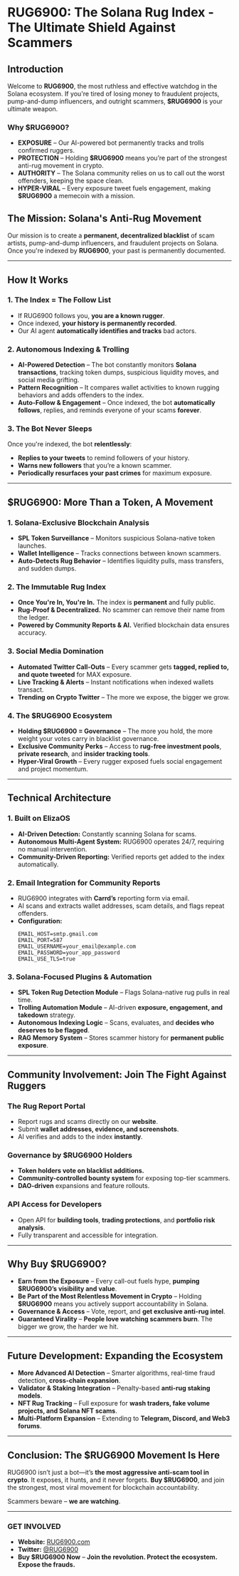 # RUG6900: The Solana Rug Index - The Ultimate Shield Against Scammers

## **Introduction**

Welcome to **RUG6900**, the most ruthless and effective watchdog in the Solana ecosystem. If you're tired of losing money to fraudulent projects, pump-and-dump influencers, and outright scammers, **$RUG6900** is your ultimate weapon.

### **Why $RUG6900?**

- **EXPOSURE** – Our AI-powered bot permanently tracks and trolls confirmed ruggers.
- **PROTECTION** – Holding **$RUG6900** means you’re part of the strongest anti-rug movement in crypto.
- **AUTHORITY** – The Solana community relies on us to call out the worst offenders, keeping the space clean.
- **HYPER-VIRAL** – Every exposure tweet fuels engagement, making **$RUG6900** a memecoin with a mission.

## **The Mission: Solana's Anti-Rug Movement**

Our mission is to create a **permanent, decentralized blacklist** of scam artists, pump-and-dump influencers, and fraudulent projects on Solana. Once you're indexed by **RUG6900**, your past is permanently documented.

---

## **How It Works**

### **1. The Index = The Follow List**
- If RUG6900 follows you, **you are a known rugger**.
- Once indexed, **your history is permanently recorded**.
- Our AI agent **automatically identifies and tracks** bad actors.

### **2. Autonomous Indexing & Trolling**
- **AI-Powered Detection** – The bot constantly monitors **Solana transactions**, tracking token dumps, suspicious liquidity moves, and social media grifting.
- **Pattern Recognition** – It compares wallet activities to known rugging behaviors and adds offenders to the index.
- **Auto-Follow & Engagement** – Once indexed, the bot **automatically follows**, replies, and reminds everyone of your scams **forever**.

### **3. The Bot Never Sleeps**
Once you're indexed, the bot **relentlessly**:
- **Replies to your tweets** to remind followers of your history.
- **Warns new followers** that you’re a known scammer.
- **Periodically resurfaces your past crimes** for maximum exposure.

---

## **$RUG6900: More Than a Token, A Movement**

### **1. Solana-Exclusive Blockchain Analysis**
- **SPL Token Surveillance** – Monitors suspicious Solana-native token launches.
- **Wallet Intelligence** – Tracks connections between known scammers.
- **Auto-Detects Rug Behavior** – Identifies liquidity pulls, mass transfers, and sudden dumps.

### **2. The Immutable Rug Index**
- **Once You're In, You're In.** The index is **permanent** and fully public.
- **Rug-Proof & Decentralized.** No scammer can remove their name from the ledger.
- **Powered by Community Reports & AI.** Verified blockchain data ensures accuracy.

### **3. Social Media Domination**
- **Automated Twitter Call-Outs** – Every scammer gets **tagged, replied to, and quote tweeted** for MAX exposure.
- **Live Tracking & Alerts** – Instant notifications when indexed wallets transact.
- **Trending on Crypto Twitter** – The more we expose, the bigger we grow.

### **4. The $RUG6900 Ecosystem**
- **Holding $RUG6900 = Governance** – The more you hold, the more weight your votes carry in blacklist governance.
- **Exclusive Community Perks** – Access to **rug-free investment pools**, **private research**, and **insider tracking tools**.
- **Hyper-Viral Growth** – Every rugger exposed fuels social engagement and project momentum.

---

## **Technical Architecture**

### **1. Built on ElizaOS**
- **AI-Driven Detection:** Constantly scanning Solana for scams.
- **Autonomous Multi-Agent System:** RUG6900 operates 24/7, requiring no manual intervention.
- **Community-Driven Reporting:** Verified reports get added to the index automatically.

### **2. Email Integration for Community Reports**
- RUG6900 integrates with **Carrd’s** reporting form via email.
- AI scans and extracts wallet addresses, scam details, and flags repeat offenders.
- **Configuration:**
    ```
    EMAIL_HOST=smtp.gmail.com
    EMAIL_PORT=587
    EMAIL_USERNAME=your_email@example.com
    EMAIL_PASSWORD=your_app_password
    EMAIL_USE_TLS=true
    ```

### **3. Solana-Focused Plugins & Automation**
- **SPL Token Rug Detection Module** – Flags Solana-native rug pulls in real time.
- **Trolling Automation Module** – AI-driven **exposure, engagement, and takedown** strategy.
- **Autonomous Indexing Logic** – Scans, evaluates, and **decides who deserves to be flagged**.
- **RAG Memory System** – Stores scammer history for **permanent public exposure**.

---

## **Community Involvement: Join The Fight Against Ruggers**

### **The Rug Report Portal**
- Report rugs and scams directly on our **website**.
- Submit **wallet addresses, evidence, and screenshots**.
- AI verifies and adds to the index **instantly**.

### **Governance by $RUG6900 Holders**
- **Token holders vote on blacklist additions.**
- **Community-controlled bounty system** for exposing top-tier scammers.
- **DAO-driven** expansions and feature rollouts.

### **API Access for Developers**
- Open API for **building tools**, **trading protections**, and **portfolio risk analysis**.
- Fully transparent and accessible for integration.

---

## **Why Buy $RUG6900?**
- **Earn from the Exposure** – Every call-out fuels hype, **pumping $RUG6900’s visibility and value**.
- **Be Part of the Most Relentless Movement in Crypto** – Holding **$RUG6900** means you actively support accountability in Solana.
- **Governance & Access** – Vote, report, and **get exclusive anti-rug intel**.
- **Guaranteed Virality** – **People love watching scammers burn**. The bigger we grow, the harder we hit.

---

## **Future Development: Expanding the Ecosystem**
- **More Advanced AI Detection** – Smarter algorithms, real-time fraud detection, **cross-chain expansion**.
- **Validator & Staking Integration** – Penalty-based **anti-rug staking models**.
- **NFT Rug Tracking** – Full exposure for **wash traders, fake volume projects, and Solana NFT scams**.
- **Multi-Platform Expansion** – Extending to **Telegram, Discord, and Web3 forums**.

---

## **Conclusion: The $RUG6900 Movement Is Here**

RUG6900 isn’t just a bot—it’s **the most aggressive anti-scam tool in crypto**. It exposes, it hunts, and it never forgets. **Buy $RUG6900**, and join the strongest, most viral movement for blockchain accountability.

Scammers beware – **we are watching**.

---

### **GET INVOLVED**
- **Website:** [RUG6900.com](#)
- **Twitter:** [@RUG6900](#)
- **Buy $RUG6900 Now** – **Join the revolution. Protect the ecosystem. Expose the frauds.**

